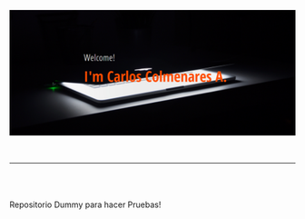 ![zCoder Banner!](img/miBanner.png)

<br>

---

<p style="text-align:justify; font-size:20px">
<br>

Repositorio Dummy para hacer Pruebas!
